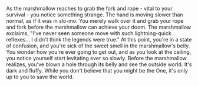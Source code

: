 As the marshmallow reaches to grab the fork and rope - vital to your survival - you notice something strange.
The hand is moving slower than normal, as if it was in slo-mo.
You merely walk over it and grab your rope and fork before the marshmallow can achieve your doom.
The marshmallow exclaims, "I've never seen someone move with such lightning-quick reflexes... I didn't think the legends were true."
At this point, you're in a state of confusion, and you're sick of the sweet smell in the marshmallow's belly.
You wonder how you're ever going to get out, and as you look at the ceiling, you notice yourself start levitating ever so slowly.
Before the marshmallow realizes, you've blown a hole through its belly and see the outside world.
It's dark and fluffy. While you don't believe that you might be the One, it's only up to you to save the world.
